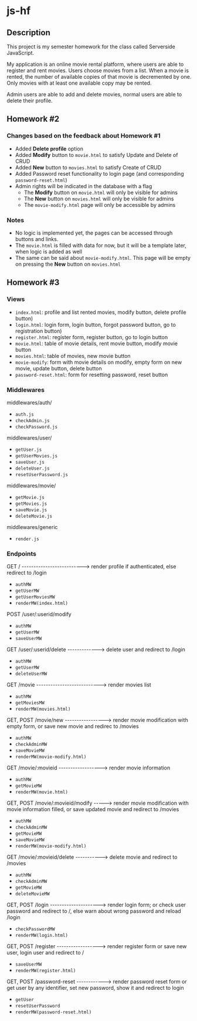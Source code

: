 # js-hf

## Description

This project is my semester homework for the class called Serverside JavaScript.

My application is an online movie rental platform, where users are able to register and rent movies.
Users choose movies from a list. When a movie is rented, the number of available copies of that movie
is decremented by one. Only movies with at least one available copy may be rented.

Admin users are able to add and delete movies, normal users are able to delete their profile.

## Homework #2

### Changes based on the feedback about Homework #1

- Added **Delete profile** option
- Added **Modify** button to `movie.html` to satisfy Update and Delete of CRUD
- Added **New** button to `movies.html` to satisfy Create of CRUD
- Added Password reset functionality to login page (and corresponding `password-reset.html`)
- Admin rights will be indicated in the database with a flag
    - The **Modify** button on `movie.html` will only be visible for admins
    - The **New** button on `movies.html` will only be visible for admins
    - The `movie-modify.html` page will only be accessible by admins

### Notes

- No logic is implemented yet, the pages can be accessed through buttons and links.
- The `movie.html` is filled with data for now, but it will be a template later, when logic is added as well
- The same can be said about `movie-modify.html`. This page will be empty on pressing the **New** button on `movies.html`

## Homework #3

### Views

- `index.html`: profile and list rented movies, modify button, delete profile button)
- `login.html`: login form, login button, forgot password button, go to registration button)
- `register.html`: register form, register button, go to login button
- `movie.html`: table of movie details, rent movie button, modify movie button
- `movies.html`: table of movies, new movie button
- `movie-modify`: form with movie details on modify, empty form on new movie, update button, delete button
- `password-reset.html`: form for resetting password, reset button

### Middlewares

middlewares/auth/
- `auth.js`
- `checkAdmin.js`
- `checkPassword.js`

middlewares/user/
- `getUser.js`
- `getUserMovies.js`
- `saveUser.js`
- `deleteUser.js`
- `resetUserPassword.js`

middlewares/movie/
- `getMovie.js`
- `getMovies.js`
- `saveMovie.js`
- `deleteMovie.js`

middlewares/generic
- `render.js`

### Endpoints

GET / --------------------------> render profile if authenticated, else redirect to /login
- `authMW`
- `getUserMW`
- `getUserMoviesMW`
- `renderMW(index.html)`

POST /user/:userid/modify
- `authMW`
- `getUserMW`
- `saveUserMW`

GET /user/:userid/delete -------------> delete user and redirect to /login
- `authMW`
- `getUserMW`
- `deleteUserMW`

GET /movie ---------------------------> render movies list
- `authMW`
- `getMoviesMW`
- `renderMW(movies.html)`

GET, POST /movie/new -----------------> render movie modification with empty form, or save new movie and redirec to /movies
- `authMW`
- `checkAdminMW`
- `saveMovieMW`
- `renderMW(movie-modify.html)`

GET /movie/:movieid ------------------> render movie information
- `authMW`
- `getMovieMW`
- `renderMW(movie.html)`

GET, POST /movie/:movieid/modify -----> render movie modification with movie information filled, or save updated movie and redirect to /movies
- `authMW`
- `checkAdminMW`
- `getMovieMW`
- `saveMovieMW`
- `renderMW(movie-modify.html)`

GET /movie/:movieid/delete -----------> delete movie and redirect to /movies
- `authMW`
- `checkAdminMW`
- `getMovieMW`
- `deleteMovieMW`

GET, POST /login ---------------------> render login form; or check user password and redirect to /, else warn about wrong password and reload /login
- `checkPasswordMW`
- `renderMW(login.html)`

GET, POST /register ------------------> render register form or save new user, login user and redirect to /
- `saveUserMW`
- `renderMW(register.html)`

GET, POST /password-reset ------------> render password reset form or get user by any identifier, set new password, show it and redirect to login
- `getUser`
- `resetUserPassword`
- `renderMW(password-reset.html)`
